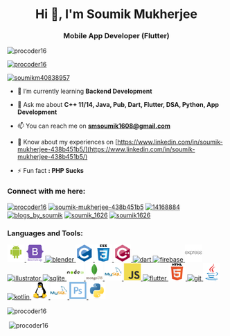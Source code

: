 <h1 align="center">Hi 👋, I'm Soumik Mukherjee</h1>
<h3 align="center">Mobile App Developer (Flutter) </h3>

<p align="left"> <img src="https://komarev.com/ghpvc/?username=procoder16&label=Profile%20views&color=0e75b6&style=flat" alt="procoder16" /> </p>

<p align="left"> <a href="https://github.com/ryo-ma/github-profile-trophy"><img src="https://github-profile-trophy.vercel.app/?username=procoder16&theme=onedark" alt="procoder16" /></a> </p>

<p align="left"> <a href="https://twitter.com/soumikm40838957" target="blank"><img src="https://img.shields.io/twitter/follow/soumikm40838957?logo=twitter&style=for-the-badge" alt="soumikm40838957" /></a> </p>

- 🌱 I’m currently learning **Backend Development**

- 💬 Ask me about **C++ 11/14, Java, Pub, Dart, Flutter, DSA, Python, App Development**

- 📫 You can reach me on **smsoumik1608@gmail.com**

- 📄 Know about my experiences on [https://www.linkedin.com/in/soumik-mukherjee-438b451b5/](https://www.linkedin.com/in/soumik-mukherjee-438b451b5/)

- ⚡ Fun fact **: PHP Sucks**

<h3 align="left">Connect with me here:</h3>
<p align="left">
<a href="https://dev.to/procoder16" target="blank"><img align="center" src="https://cdn.jsdelivr.net/npm/simple-icons@3.0.1/icons/dev-dot-to.svg" alt="procoder16" height="30" width="40" /></a>
<a href="https://linkedin.com/in/soumik-mukherjee-438b451b5" target="blank"><img align="center" src="https://cdn.jsdelivr.net/npm/simple-icons@3.0.1/icons/linkedin.svg" alt="soumik-mukherjee-438b451b5" height="30" width="40" /></a>
<a href="https://stackoverflow.com/users/14168884" target="blank"><img align="center" src="https://cdn.jsdelivr.net/npm/simple-icons@3.0.1/icons/stackoverflow.svg" alt="14168884" height="30" width="40" /></a>
<a href="https://instagram.com/blogs_by_soumik" target="blank"><img align="center" src="https://cdn.jsdelivr.net/npm/simple-icons@3.0.1/icons/instagram.svg" alt="blogs_by_soumik" height="30" width="40" /></a>
<a href="https://www.codechef.com/users/soumik_1626" target="blank"><img align="center" src="https://cdn.jsdelivr.net/npm/simple-icons@3.1.0/icons/codechef.svg" alt="soumik_1626" height="30" width="40" /></a>
<a href="https://www.leetcode.com/soumik1626" target="blank"><img align="center" src="https://cdn.jsdelivr.net/npm/simple-icons@3.0.1/icons/leetcode.svg" alt="soumik1626" height="30" width="40" /></a>
</p>

<h3 align="left">Languages and Tools:</h3>
<p align="left"> <a href="https://developer.android.com" target="_blank"> <img src="https://raw.githubusercontent.com/devicons/devicon/master/icons/android/android-original-wordmark.svg" alt="android" width="40" height="40"/> </a> <a href="https://getbootstrap.com" target="_blank"> <img src="https://raw.githubusercontent.com/devicons/devicon/master/icons/bootstrap/bootstrap-plain-wordmark.svg" alt="bootstrap" width="40" height="40"/> </a><a href="https://www.blender.org/" target="_blank"> <img src="https://download.blender.org/branding/community/blender_community_badge_white.svg" alt="blender" width="40" height="40"/> </a> <a href="https://www.cprogramming.com/" target="_blank"> <img src="https://raw.githubusercontent.com/devicons/devicon/master/icons/c/c-original.svg" alt="c" width="40" height="40"/> </a> <a href="https://www.w3schools.com/css/" target="_blank"> <img src="https://raw.githubusercontent.com/devicons/devicon/master/icons/css3/css3-original-wordmark.svg" alt="css3" width="40" height="40"/> </a> <a href="https://www.w3schools.com/cpp/" target="_blank"> <img src="https://raw.githubusercontent.com/devicons/devicon/master/icons/cplusplus/cplusplus-original.svg" alt="cplusplus" width="40" height="40"/> </a> <a href="https://dart.dev" target="_blank"> <img src="https://www.vectorlogo.zone/logos/dartlang/dartlang-icon.svg" alt="dart" width="40" height="40"/> </a> <a href="https://firebase.google.com/" target="_blank"> <img src="https://www.vectorlogo.zone/logos/firebase/firebase-icon.svg" alt="firebase" width="40" height="40"/> </a> <a href="https://expressjs.com" target="_blank"> <img src="https://raw.githubusercontent.com/devicons/devicon/master/icons/express/express-original-wordmark.svg" alt="express" width="40" height="40"/> </a> <a href="https://www.adobe.com/in/products/illustrator.html" target="_blank"> <img src="https://www.vectorlogo.zone/logos/adobe_illustrator/adobe_illustrator-icon.svg" alt="illustrator" width="40" height="40"/> </a> <a href="https://www.sqlite.org/" target="_blank"> <img src="https://www.vectorlogo.zone/logos/sqlite/sqlite-icon.svg" alt="sqlite" width="40" height="40"/> </a> <a href="https://nodejs.org" target="_blank"> <img src="https://raw.githubusercontent.com/devicons/devicon/master/icons/nodejs/nodejs-original-wordmark.svg" alt="nodejs" width="40" height="40"/> </a> <a href="https://www.mongodb.com/" target="_blank"> <img src="https://raw.githubusercontent.com/devicons/devicon/master/icons/mongodb/mongodb-original-wordmark.svg" alt="mongodb" width="40" height="40"/> </a> <a href="https://www.mysql.com/" target="_blank"> <img src="https://raw.githubusercontent.com/devicons/devicon/master/icons/mysql/mysql-original-wordmark.svg" alt="mysql" width="40" height="40"/> </a> <a href="https://developer.mozilla.org/en-US/docs/Web/JavaScript" target="_blank"> <img src="https://raw.githubusercontent.com/devicons/devicon/master/icons/javascript/javascript-original.svg" alt="javascript" width="40" height="40"/> </a> <a href="https://flutter.dev" target="_blank"> <img src="https://www.vectorlogo.zone/logos/flutterio/flutterio-icon.svg" alt="flutter" width="40" height="40"/> <a href="https://www.w3.org/html/" target="_blank"> <img src="https://raw.githubusercontent.com/devicons/devicon/master/icons/html5/html5-original-wordmark.svg" alt="html5" width="40" height="40"/> </a></a> <a href="https://git-scm.com/" target="_blank"> <img src="https://www.vectorlogo.zone/logos/git-scm/git-scm-icon.svg" alt="git" width="40" height="40"/> </a> <a href="https://www.java.com" target="_blank"> <img src="https://raw.githubusercontent.com/devicons/devicon/master/icons/java/java-original.svg" alt="java" width="40" height="40"/> </a> <a href="https://kotlinlang.org" target="_blank"> <img src="https://www.vectorlogo.zone/logos/kotlinlang/kotlinlang-icon.svg" alt="kotlin" width="40" height="40"/> </a> <a href="https://www.linux.org/" target="_blank"> <img src="https://raw.githubusercontent.com/devicons/devicon/master/icons/linux/linux-original.svg" alt="linux" width="40" height="40"/> </a> <a href="https://www.mysql.com/" target="_blank"> <img src="https://raw.githubusercontent.com/devicons/devicon/master/icons/mysql/mysql-original-wordmark.svg" alt="mysql" width="40" height="40"/> </a> <a href="https://www.photoshop.com/en" target="_blank"> <img src="https://raw.githubusercontent.com/devicons/devicon/master/icons/photoshop/photoshop-line.svg" alt="photoshop" width="40" height="40"/> </a> <a href="https://www.python.org" target="_blank"> <img src="https://raw.githubusercontent.com/devicons/devicon/master/icons/python/python-original.svg" alt="python" width="40" height="40"/> </a> </p>

<p><img align="center" src="https://github-readme-stats.vercel.app/api/top-langs?username=procoder16&show_icons=true&locale=en&layout=compact&theme=tokyonight" alt="procoder16" /></p>

<p>&nbsp;<img align="center" src="https://github-readme-stats.vercel.app/api?username=procoder16&show_icons=true&locale=en&theme=tokyonight" alt="procoder16" /></p>
